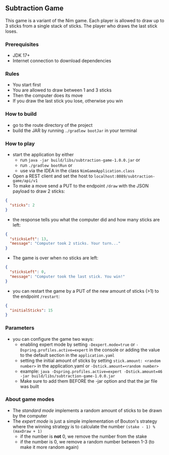 ## Subtraction Game

This game is a variant of the Nim game. Each player is allowed to draw up to 3 sticks from a single stack of sticks. 
The player who draws the last stick loses.

### Prerequisites
- JDK 17+
- Internet connection to download dependencies

### Rules
- You start first
- You are allowed to draw between 1 and 3 sticks
- Then the computer does its move
- If you draw the last stick you lose, otherwise you win

### How to build
- go to the route directory of the project
- build the JAR by running `./gradlew bootJar` in your terminal

### How to play
- start the application by either
  - run `java -jar build/libs/subtraction-game-1.0.0.jar` or
  - run `./gradlew bootRun` or
  - use via the IDEA in the class `NimGameApplication.class`
- Open a REST client and set the host to `localhost:8089/subtraction-game/api/v1`
- To make a move send a PUT to the endpoint `/draw` with the JSON payload to draw 2 sticks:
```json
{
  "sticks": 2
}
```
- the response tells you what the computer did and how many sticks are left:
```json
{
  "sticksLeft": 13,
  "message": "Computer took 2 sticks. Your turn..."
}
```
- The game is over when no sticks are left:
```json
{
  "sticksLeft": 0,
  "message": "Computer took the last stick. You win!"
}
```
- you can restart the game by a PUT of the new amount of sticks (>1) to the endpoint `/restart`:
```json
{
  "initialSticks": 15
}
```

### Parameters
- you can configure the game two ways:
  - enabling expert mode by setting `-Dexpert.mode=true` or `-Dspring.profiles.active=expert` in the console or adding 
  the value to the default section in the `application.yaml`
  - setting the initial amount of sticks by setting `stick.amount: <random number>` in the application.yaml 
  or `-Dstick.amount=<random number>`
  - example: `java -Dspring.profiles.active=expert -Dstick.amount=46 -jar build/libs/subtraction-game-1.0.0.jar`
  - Make sure to add them BEFORE the -jar option and that the jar file was built

### About game modes
- The _standard mode_ implements a random amount of sticks to be drawn by the computer
- The _expert mode_ is just a simple implementation of Bouton's strategy where the winning strategy is to calculate the number `(stake - 1) % (maxDraw + 1)`
  - if the number is **not** 0, we remove the number from the stake
  - if the number is 0, we remove a random number between 1-3 (to make it more random again)
